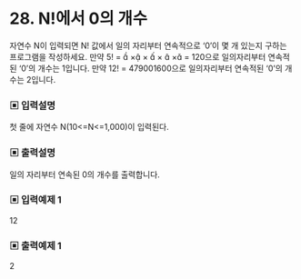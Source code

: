 # 28. N!에서 0의 개수

자연수 N이 입력되면 N! 값에서 일의 자리부터 연속적으로 ‘0’이 몇 개 있는지 구하는 프로그램을 작성하세요.
만약 5! =  × ×  ×  × = 120으로 일의자리부터 연속적된 ‘0’의 개수는 1입니다.
만약 12! = 479001600으로 일의자리부터 연속적된 ‘0’의 개수는 2입니다.

### ▣ 입력설명

첫 줄에 자연수 N(10<=N<=1,000)이 입력된다.

### ▣ 출력설명

일의 자리부터 연속된 0의 개수를 출력합니다.

### ▣ 입력예제 1 

12

### ▣ 출력예제 1

2
